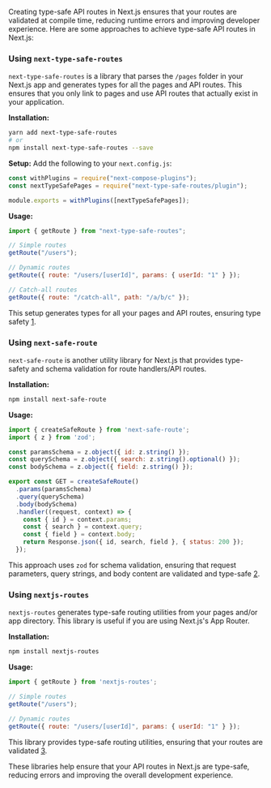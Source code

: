 Creating type-safe API routes in Next.js ensures that your routes are validated at compile time, reducing runtime errors and improving developer experience. Here are some approaches to achieve type-safe API routes in Next.js:

### Using `next-type-safe-routes`

`next-type-safe-routes` is a library that parses the `/pages` folder in your Next.js app and generates types for all the pages and API routes. This ensures that you only link to pages and use API routes that actually exist in your application.

**Installation:**
```bash
yarn add next-type-safe-routes
# or
npm install next-type-safe-routes --save
```

**Setup:**
Add the following to your `next.config.js`:
```javascript
const withPlugins = require("next-compose-plugins");
const nextTypeSafePages = require("next-type-safe-routes/plugin");

module.exports = withPlugins([nextTypeSafePages]);
```

**Usage:**
```javascript
import { getRoute } from "next-type-safe-routes";

// Simple routes
getRoute("/users");

// Dynamic routes
getRoute({ route: "/users/[userId]", params: { userId: "1" } });

// Catch-all routes
getRoute({ route: "/catch-all", path: "/a/b/c" });
```
This setup generates types for all your pages and API routes, ensuring type safety [1](https://github.com/ckastbjerg/next-type-safe-routes).

### Using `next-safe-route`

`next-safe-route` is another utility library for Next.js that provides type-safety and schema validation for route handlers/API routes.

**Installation:**
```bash
npm install next-safe-route
```

**Usage:**
```javascript
import { createSafeRoute } from 'next-safe-route';
import { z } from 'zod';

const paramsSchema = z.object({ id: z.string() });
const querySchema = z.object({ search: z.string().optional() });
const bodySchema = z.object({ field: z.string() });

export const GET = createSafeRoute()
  .params(paramsSchema)
  .query(querySchema)
  .body(bodySchema)
  .handler((request, context) => {
    const { id } = context.params;
    const { search } = context.query;
    const { field } = context.body;
    return Response.json({ id, search, field }, { status: 200 });
  });
```
This approach uses `zod` for schema validation, ensuring that request parameters, query strings, and body content are validated and type-safe [2](https://github.com/richardsolomou/next-safe-route).

### Using `nextjs-routes`

`nextjs-routes` generates type-safe routing utilities from your pages and/or app directory. This library is useful if you are using Next.js's App Router.

**Installation:**
```bash
npm install nextjs-routes
```

**Usage:**
```javascript
import { getRoute } from 'nextjs-routes';

// Simple routes
getRoute("/users");

// Dynamic routes
getRoute({ route: "/users/[userId]", params: { userId: "1" } });
```
This library provides type-safe routing utilities, ensuring that your routes are validated [3](https://github.com/tatethurston/nextjs-routes).

These libraries help ensure that your API routes in Next.js are type-safe, reducing errors and improving the overall development experience.